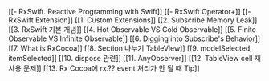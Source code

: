 [[- RxSwift. Reactive Programming with Swift]]
[[- RxSwift Operator+]]
[[- RxSwift Extension]]
[[1. Custom Extensions]]
[[2. Subscribe Memory Leak]]
[[3. RxSwift 기본 개념]]
[[4. Hot Observable VS Cold Observable]]
[[5. Finite Observable VS Infinite Observable]]
[[6.  Digging into Subscribe's Behavior]]
[[7. What is RxCocoa]]
[[8. Section 나누기 TableView]]
[[9. modelSelected, itemSelected]]
[[10. dispose 관련]]
[[11. AnyObserver]]
[[12. TableView cell 재사용 문제]]
[[13. Rx Cocoa에 rx.?? event 처리가 안 될 때 Tip]]
